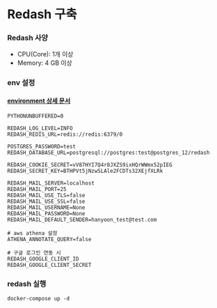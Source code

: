 # Redash 구축

### Redash 사양
- CPU(Core): 1개 이상
- Memory: 4 GB 이상

### env 설정
#### [environment 상세 문서](https://redash.io/help/open-source/admin-guide/env-vars-settings)
```
PYTHONUNBUFFERED=0

REDASH_LOG_LEVEL=INFO
REDASH_REDIS_URL=redis://redis:6379/0

POSTGRES_PASSWORD=test
REDASH_DATABASE_URL=postgresql://postgres:test@postgres_12/redash

REDASH_COOKIE_SECRET=vV87HYI7Q4r8JXZS9ixHQrWWmx52pIEG
REDASH_SECRET_KEY=BTHPVt5jNzwSLAle2FCDTs32XEjfXLRk

REDASH_MAIL_SERVER=localhost
REDASH_MAIL_PORT=25
REDASH_MAIL_USE_TLS=false
REDASH_MAIL_USE_SSL=false
REDASH_MAIL_USERNAME=None
REDASH_MAIL_PASSWORD=None
REDASH_MAIL_DEFAULT_SENDER=hanyoon_test@test.com

# aws athena 설정 
ATHENA_ANNOTATE_QUERY=false

# 구글 로그인 연동 시
REDASH_GOOGLE_CLIENT_ID  
REDASH_GOOGLE_CLIENT_SECRET
```
### redash 실행
```
docker-compose up -d
```
